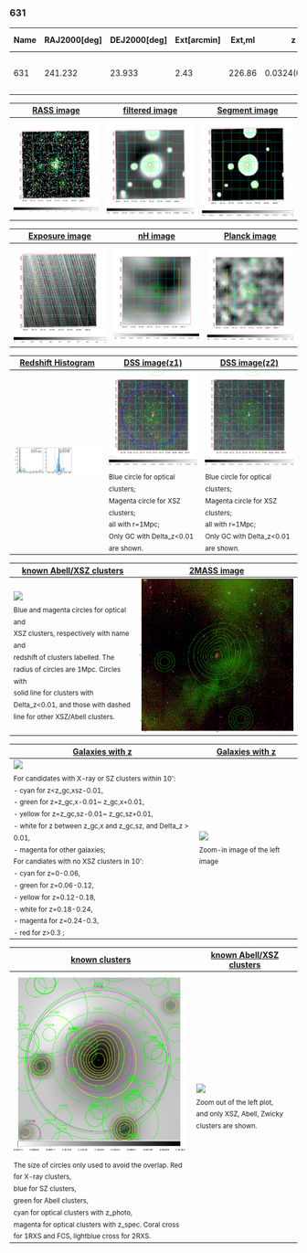 <div STYLE="page-break-after: always;"></div>

### 631

|Name|RAJ2000[deg]|DEJ2000[deg] |Ext[arcmin]| Ext,ml | z | z_src| C|GC(XSZ,Delta_z<0.01)| GC(OPT,Delta_z<0.01)|GC| R_sig[arcmin] | R500[arcmin] | R500[Mpc]| CRsig[c/s] | CR500[c/s] |L500[1E44 erg/s]|F500[1E-12 erg/s/cm^2]| M500[1E14 Msun]|Tx[keV]|Cnt_sig|Beta|Rc[arcmin]|Comment|Alias|
|---|---|---|---|---|---|------|---|--------|---------|----------|---|---|---|---|---|---|---|---|---|---|---|---|---|---|
|631| 241.232| 23.933| 2.43| 226.86| 0.0324(0.005)| z1, z_xsz| B| MCXC| N, W| C, F20, MCXC, N, W| 15.625| 17.856| 0.693| 0.475(0.038)| 0.486(0.038)| 0.197(0.008)| 8.141(0.339)| 0.98(0.02)| 2.13(0.03)| 302.3| 0.793(-0.091+0.109)| 4.274(-0.703+0.757)| -| k287|

|[RASS image](../image/631/631_img.pdf)|[filtered image](../image/631/631_fil.pdf)|[Segment image](../image/631/631_seg.pdf)|
|-------------------|--------------------|-------------------|
| <img src="../image/631/631_img.png" width="300">  | <img src="../image/631/631_fil.png" width="300">   | <img src="../image/631/631_seg.png" width="300">  |

|[Exposure image](../image/631/631_mex.pdf)| [nH image](../image/631/631_nh.pdf)| [Planck image](../image/631/631_p.pdf)|
|-------------------|--------------------|-------------------|
|<img src="../image/631/631_mex.png" width="300">   | <img src="../image/631/631_nh.png" width="300">    | <img src="../image/631/631_p.png" width="300"> |

|[Redshift Histogram](../image/631/631_zg.pdf) | [DSS image(z1)](../image/631/631_dss_z1.pdf)      |  [DSS image(z2)](../image/631/631_dss_z2.pdf)    |
|-------------------|--------------------|-------------------|
|<img src="../image/631/631_zg.png" width="300"> |<img src="../image/631/631_dss_z1.png" width="300"> <sub><br>Blue circle for optical clusters; <br>Magenta circle for XSZ clusters; <br>all with r=1Mpc; <br>Only GC with Delta_z<0.01 are shown. </sub>| <img src="../image/631/631_dss_z2.png" width="300"><sub><br>Blue circle for optical clusters; <br>Magenta circle for XSZ clusters; <br>all with r=1Mpc; <br>Only GC with Delta_z<0.01 are shown. </sub> |

|[known Abell/XSZ clusters](../image/631/631_m.pdf) | [2MASS image](../image/631/631_2mass.pdf)      |
|-------------------|-------------------|
|<img src=../image/631/631_m.png width="300"> <br><sub>Blue and magenta circles for optical and <br>XSZ clusters, respectively with name and <br>redshift of clusters labelled. The <br>radius of circles are 1Mpc. Circles with <br>solid line for clusters with <br>Delta_z<0.01, and those with dashed <br>line for other XSZ/Abell clusters.        </sub>|<img src="../image/631/631_2mass.png" width="300">  |

|[Galaxies with z](../image/631/631_opt_ned.pdf) |[Galaxies with z](../image/631/631_opt_ned_zoom.pdf) |
|-------------------|-------------------|
| <img src=../image/631/631_opt_ned.png width="300"> <br><sub> For candidates with X-ray or SZ clusters within 10': <br> - cyan for z<z_gc,xsz-0.01, <br> - green for z=z_gc,x-0.01~ z_gc,x+0.01, <br> - yellow for z=z_gc,sz-0.01~ z_gc,sz+0.01, <br> - white for z between z_gc,x and z_gc,sz, and Delta_z > 0.01, <br> - magenta for other galaxies; <br>For candiates with no XSZ clusters in 10': <br> - cyan for z=0-0.06, <br> - green for z=0.06-0.12, <br> - yellow for z=0.12-0.18, <br> - white for z=0.18-0.24, <br> - magenta for z=0.24-0.3, <br> - red for z>0.3 ;  </sub>|<img src=../image/631/631_opt_ned_zoom.png width="300">  <br><sub> Zoom-in image of the left image</sub>|

|[known clusters](../image/631/631_gc.pdf) |[known Abell/XSZ clusters](../image/631/631_gc_large.pdf) |
|-------------------|-------------------|
| <img src=../image/631/631_gc.png width="300"> <br><sub> The size of circles only used to avoid the overlap. Red for X-ray clusters, <br> blue for SZ clusters, <br> green for Abell clusters, <br> cyan for optical clusters with z_photo, <br> magenta for optical clusters with z_spec. Coral cross for 1RXS and FCS, lightblue cross for 2RXS. </sub>|<img src=../image/631/631_gc_large.png width="300"> <br><sub> Zoom out of the left plot, <br> and only XSZ, Abell, Zwicky clusters are shown. </sub> |



